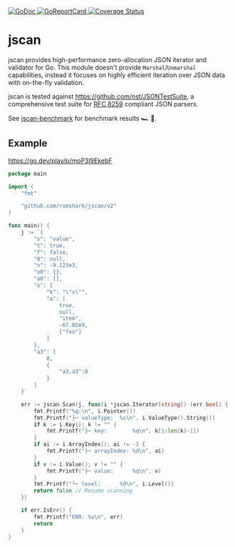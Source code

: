 <a href="https://pkg.go.dev/github.com/romshark/jscan/v2">
    <img src="https://godoc.org/github.com/romshark/jscan/v2?status.svg" alt="GoDoc">
</a>
<a href="https://goreportcard.com/report/github.com/romshark/jscan/v2">
    <img src="https://goreportcard.com/badge/github.com/romshark/jscan/v2" alt="GoReportCard">
</a>
<a href='https://coveralls.io/github/romshark/jscan?branch=main'>
    <img src='https://coveralls.io/repos/github/romshark/jscan/badge.svg?branch=main' alt='Coverage Status' />
</a>


# jscan
jscan provides high-performance zero-allocation JSON iterator and validator for Go. This module doesn't provide `Marshal`/`Unmarshal` capabilities, instead it focuses on highly efficient iteration over JSON data with on-the-fly validation.

jscan is tested against https://github.com/nst/JSONTestSuite, a comprehensive test suite for [RFC 8259](https://datatracker.ietf.org/doc/html/rfc8259) compliant JSON parsers.

See [jscan-benchmark](https://github.com/romshark/jscan-benchmark) for benchmark results 🏎️ 🏁.

## Example
https://go.dev/play/p/moP3l9EkebF

```go
package main

import (
	"fmt"

	"github.com/romshark/jscan/v2"
)

func main() {
	j := `{
		"s": "value",
		"t": true,
		"f": false,
		"0": null,
		"n": -9.123e3,
		"o0": {},
		"a0": [],
		"o": {
			"k": "\"v\"",
			"a": [
				true,
				null,
				"item",
				-67.02e9,
				["foo"]
			]
		},
		"a3": [
			0,
			{
				"a3.a3":8
			}
		]
	}`

	err := jscan.Scan(j, func(i *jscan.Iterator[string]) (err bool) {
		fmt.Printf("%q:\n", i.Pointer())
		fmt.Printf("├─ valueType:  %s\n", i.ValueType().String())
		if k := i.Key(); k != "" {
			fmt.Printf("├─ key:        %q\n", k[1:len(k)-1])
		}
		if ai := i.ArrayIndex(); ai != -1 {
			fmt.Printf("├─ arrayIndex: %d\n", ai)
		}
		if v := i.Value(); v != "" {
			fmt.Printf("├─ value:      %q\n", v)
		}
		fmt.Printf("└─ level:      %d\n", i.Level())
		return false // Resume scanning
	})

	if err.IsErr() {
		fmt.Printf("ERR: %s\n", err)
		return
	}
}
```
